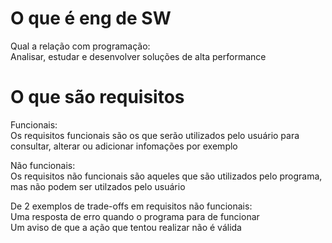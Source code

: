 # O que é eng de SW
  Qual a relação com programação:<br>
    Analisar, estudar e desenvolver soluções de alta performance<br>

# O que são requisitos
  Funcionais:<br>
    Os requisitos funcionais são os que serão utilizados pelo usuário para consultar, alterar ou adicionar infomações por exemplo<br>

  Não funcionais:<br>
    Os requisitos não funcionais são aqueles que são utilizados pelo programa, mas não podem ser utilzados pelo usuário<br>

  De 2 exemplos de trade-offs em requisitos não funcionais:<br>
    Uma resposta de erro quando o programa para de funcionar<br>
    Um aviso de que a ação que tentou realizar não é válida<br>
